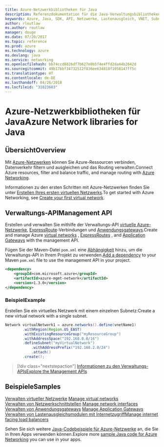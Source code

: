 ```yaml
---
title: Azure-Netzwerkbibliotheken für Java
description: Referenzdokumentation für die Java-Verwaltungsbibliotheken für Azure-Netzwerke
keywords: Azure, Java, SDK, API, Netzwerke, Lastenausgleich, VNET, Subnetz
author: rloutlaw
ms.author: routlaw
manager: douge
ms.date: 07/20/2017
ms.topic: reference
ms.prod: azure
ms.technology: azure
ms.devlang: java
ms.service: networking
ms.openlocfilehash: bb74ccd8826df7b627e0b5f4e4ffd2da44b2642d
ms.sourcegitcommit: 49b17bbf34732512f836ee634818f1058147ff5c
ms.translationtype: HT
ms.contentlocale: de-DE
ms.lasthandoff: 04/26/2018
ms.locfileid: "31823603"
---
```

# <a name="azure-network-libraries-for-java"></a><span data-ttu-id="3a5b2-104">Azure-Netzwerkbibliotheken für Java</span><span class="sxs-lookup"><span data-stu-id="3a5b2-104">Azure Network libraries for Java</span></span>

## <a name="overview"></a><span data-ttu-id="3a5b2-105">Übersicht</span><span class="sxs-lookup"><span data-stu-id="3a5b2-105">Overview</span></span>

<span data-ttu-id="3a5b2-106">Mit [Azure-Netzwerken](/azure/networking/networking-overview) können Sie Azure-Ressourcen verbinden, Datenverkehr filtern und ausgleichen und das Routing verwalten.</span><span class="sxs-lookup"><span data-stu-id="3a5b2-106">Connect Azure resources, filter and balance traffic, and manage routing with [Azure Networking](/azure/networking/networking-overview).</span></span>

<span data-ttu-id="3a5b2-107">Informationen zu den ersten Schritten mit Azure-Netzwerken finden Sie unter [Erstellen Ihres ersten virtuellen Netzwerks](/azure/virtual-network/virtual-network-get-started-vnet-subnet).</span><span class="sxs-lookup"><span data-stu-id="3a5b2-107">To get started with Azure Networking, see [Create your first virtual network](/azure/virtual-network/virtual-network-get-started-vnet-subnet).</span></span>

## <a name="management-api"></a><span data-ttu-id="3a5b2-108">Verwaltungs-API</span><span class="sxs-lookup"><span data-stu-id="3a5b2-108">Management API</span></span>

<span data-ttu-id="3a5b2-109">Erstellen und verwalten Sie mithilfe der Verwaltungs-API [virtuelle Azure-Netzwerke](/azure/virtual-network/virtual-networks-overview), [ExpressRoute](/azure/expressroute/)-Verbindungen und [Anwendungsgateways](/azure/application-gateway/).</span><span class="sxs-lookup"><span data-stu-id="3a5b2-109">Create and manage Azure [virtual networks](/azure/virtual-network/virtual-networks-overview) , [ExpressRoutes](/azure/expressroute/) , and [Application Gateways](/azure/application-gateway/) with the management API.</span></span>

<span data-ttu-id="3a5b2-110">Fügen Sie der Maven-Datei `pom.xml` eine [Abhängigkeit](https://maven.apache.org/guides/getting-started/index.html#How_do_I_use_external_dependencies) hinzu, um die Verwaltungs-API in Ihrem Projekt zu verwenden.</span><span class="sxs-lookup"><span data-stu-id="3a5b2-110">[Add a dependency](https://maven.apache.org/guides/getting-started/index.html#How_do_I_use_external_dependencies) to your Maven `pom.xml` file to use the management API in your project.</span></span>  

```XML
<dependency>
    <groupId>com.microsoft.azure</groupId>
    <artifactId>azure-mgmt-network</artifactId>
    <version>1.3.0</version>
</dependency>
```   

### <a name="example"></a><span data-ttu-id="3a5b2-111">Beispiel</span><span class="sxs-lookup"><span data-stu-id="3a5b2-111">Example</span></span>

<span data-ttu-id="3a5b2-112">Erstellen Sie ein virtuelles Netzwerk mit einem einzelnen Subnetz:</span><span class="sxs-lookup"><span data-stu-id="3a5b2-112">Create a new virtual network with a single subnet.</span></span>

```java
Network virtualNetwork1 = azure.networks().define(vnetName1)
        .withRegion(Region.US_EAST)
        .withExistingResourceGroup("myResourceGroup")
        .withAddressSpace("192.168.0.0/16")
        .defineSubnet("myVirtualNetwork")
            .withAddressPrefix("192.168.2.0/24")
            .attach()
        .create();
```

> [!div class="nextstepaction"]
> [<span data-ttu-id="3a5b2-113">Informationen zu den Verwaltungs-APIs</span><span class="sxs-lookup"><span data-stu-id="3a5b2-113">Explore the Management APIs</span></span>](/java/api/overview/azure/networking/management)

## <a name="samples"></a><span data-ttu-id="3a5b2-114">Beispiele</span><span class="sxs-lookup"><span data-stu-id="3a5b2-114">Samples</span></span>

<span data-ttu-id="3a5b2-115">[Verwalten virtueller Netzwerke](https://github.com/Azure-Samples/network-java-manage-virtual-network) </span><span class="sxs-lookup"><span data-stu-id="3a5b2-115">[Manage virtual networks](https://github.com/Azure-Samples/network-java-manage-virtual-network) </span></span>  
<span data-ttu-id="3a5b2-116">[Verwalten von Netzwerkschnittstellen](https://github.com/Azure-Samples/network-java-manage-network-interface) </span><span class="sxs-lookup"><span data-stu-id="3a5b2-116">[Manage network interfaces](https://github.com/Azure-Samples/network-java-manage-network-interface) </span></span>  
<span data-ttu-id="3a5b2-117">[Verwalten von Anwendungsgateways](https://github.com/Azure-Samples/application-gateway-java-manage-simple-application-gateways) </span><span class="sxs-lookup"><span data-stu-id="3a5b2-117">[Manage Application Gateways](https://github.com/Azure-Samples/application-gateway-java-manage-simple-application-gateways) </span></span>  
[<span data-ttu-id="3a5b2-118">Verwalten von Lastenausgleichsmodulen mit Internetzugriff</span><span class="sxs-lookup"><span data-stu-id="3a5b2-118">Manage internet facing load balancers</span></span>](https://github.com/Azure-Samples/network-java-manage-internet-facing-load-balancers)   

<span data-ttu-id="3a5b2-119">Sehen Sie sich weitere [Java-Codebeispiele für Azure-Netzwerke](https://azure.microsoft.com/resources/samples/?platform=java&term=network) an, die Sie in Ihren Apps verwenden können.</span><span class="sxs-lookup"><span data-stu-id="3a5b2-119">Explore more [sample Java code for Azure Networking](https://azure.microsoft.com/resources/samples/?platform=java&term=network) you can use in your apps.</span></span>
